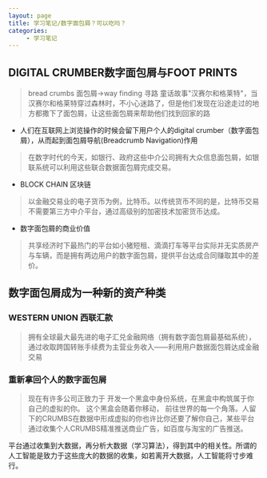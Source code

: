 ```yaml
---
layout: page
title: 学习笔记/数字面包屑？可以吃吗？
categories:
     - 学习笔记
---
```


## DIGITAL CRUMBER数字面包屑与FOOT PRINTS 
>bread crumbs 面包屑→way finding 寻路
童话故事"汉赛尔和格莱特"，当汉赛尔和格莱特穿过森林时，不小心迷路了，但是他们发现在沿途走过的地方都撒下了面包屑，让这些面包屑来帮助他们找到回家的路

* 人们在互联网上浏览操作的时候会留下用户个人的digital crumber（数字面包屑），从而起到面包屑导航(Breadcrumb Navigation)作用

>在数字时代的今天，如银行、政府这些中介公司拥有大众信息面包屑，如银联系统可以利用这些联合数据面包屑完成交易。

* BLOCK CHAIN 区块链
>以金融交易业的电子货币为例，比特币。以传统货币不同的是，比特币交易不需要第三方中介平台，通过高级别的加密技术加密货币达成。

* 数字面包屑的商业价值
>共享经济时下最热门的平台如小猪短租、滴滴打车等平台实际并无实质房产与车辆，而是拥有两边用户的数字面包屑，提供平台达成合同赚取其中的差价。
 
## 数字面包屑成为一种新的资产种类
### WESTERN UNION 西联汇款
>拥有全球最大最先进的电子汇兑金融网络（拥有数字面包屑最基础系统），通过收取跨国转账手续费为主营业务收入——利用用户数据面包屑达成金融交易

### 重新拿回个人的数字面包屑
>现在有许多公司正致力于 开发一个黑盒中身份系统，在黑盒中构筑属于你自己的虚拟的你。 这个黑盒会随着你移动， 前往世界的每一个角落。人留下的CRUMBS在数据中形成虚拟的你也许比你还要了解你自己，某些平台通过收集个人CRUMBS精准推送商业广告，如百度与淘宝的广告推送。

平台通过收集到大数据，再分析大数据（学习算法），得到其中的相关性。所谓的人工智能是致力于这些庞大的数据的收集，如若离开大数据，人工智能将寸步难行。